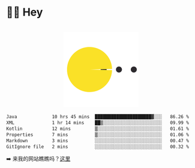 
# 👋🏻 Hey
<div align="center">
	<br>
	<img src="https://raw.githubusercontent.com/Aniket965/Aniket965/master/pacman.svg?sanitize=true" width="200" height="200">
	<br>
</div>

<!--START_SECTION:waka-->

```text
Java             10 hrs 45 mins  █████████████████████▓░░░   86.26 %
XML              1 hr 14 mins    ██▒░░░░░░░░░░░░░░░░░░░░░░   09.99 %
Kotlin           12 mins         ▒░░░░░░░░░░░░░░░░░░░░░░░░   01.61 %
Properties       7 mins          ▒░░░░░░░░░░░░░░░░░░░░░░░░   01.06 %
Markdown         3 mins          ░░░░░░░░░░░░░░░░░░░░░░░░░   00.47 %
GitIgnore file   2 mins          ░░░░░░░░░░░░░░░░░░░░░░░░░   00.32 %
```

<!--END_SECTION:waka-->

 ➡️  来我的网站瞧瞧吗？[这里](https://www.shaolongfei.com)
